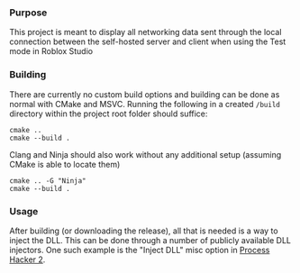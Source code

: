 ### Purpose
This project is meant to display all networking data sent through the local connection between the self-hosted server and client when using the Test mode in Roblox Studio

### Building
There are currently no custom build options and building can be done as normal with CMake and MSVC. Running the following in a created `/build` directory within the project root folder should suffice:
```
cmake ..
cmake --build .
```
Clang and Ninja should also work without any additional setup (assuming CMake is able to locate them)
```
cmake .. -G "Ninja"
cmake --build . 
```

### Usage
After building (or downloading the release), all that is needed is a way to inject the DLL. This can be done through a number of publicly available DLL injectors. One such example is the "Inject DLL" misc option in [Process Hacker 2](https://processhacker.sourceforge.io).
